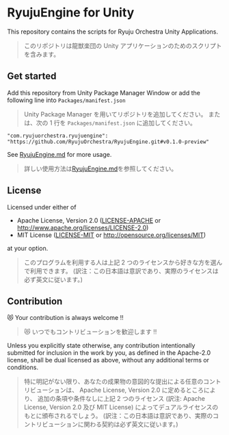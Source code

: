 # RyujuEngine for Unity
This repository contains the scripts for Ryuju Orchestra Unity Applications.

>このリポジトリは龍獣楽団の Unity アプリケーションのためのスクリプトを含みます。

## Get started
Add this repository from Unity Package Manager Window
or add the following line into `Packages/manifest.json`

>Unity Package Manager を用いてリポジトリを追加してください。
>または、次の 1 行を `Packages/manifest.json` に追加してください。

```
"com.ryujuorchestra.ryujuengine": "https://github.com/RyujuOrchestra/RyujuEngine.git#v0.1.0-preview"
```

See [RyujuEngine.md](Documentation~/RyujuEngine) for more usage.

>詳しい使用方法は[RyujuEngine.md](Documentation~/RyujuEngine)を参照してください。

## License
Licensed under either of

- Apache License, Version 2.0
  ([LICENSE-APACHE](LICENSE#mit-license) or http://www.apache.org/licenses/LICENSE-2.0)
- MIT License
  ([LICENSE-MIT](LICENSE#apache-license-version-20) or http://opensource.org/licenses/MIT)

at your option.

>このプログラムを利用する人は上記 2 つのライセンスから好きな方を選んで利用できます。
>(訳注：この日本語は意訳であり、実際のライセンスは必ず英文に従います。)

## Contribution
:heart_eyes_cat: Your contribution is always welcome :bangbang:

>:heart_eyes_cat: いつでもコントリビューションを歓迎します :bangbang:

Unless you explicitly state otherwise, any contribution intentionally submitted
for inclusion in the work by you, as defined in the Apache-2.0 license, shall be
dual licensed as above, without any additional terms or conditions.

>特に明記がない限り、あなたの成果物の意図的な提出による任意のコントリビューションは、
>Apache License, Version 2.0 に定めるところにより、
>追加の条項や条件なしに上記 2 つのライセンス (訳注: Apache License, Version 2.0 及び MIT License)
>によってデュアルライセンスのもとに頒布されるでしょう。
>(訳注：この日本語は意訳であり、実際のコントリビューションに関わる契約は必ず英文に従います。)
